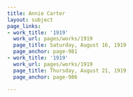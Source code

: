 ```yaml
---
title: Annie Carter
layout: subject
page_links:
- work_title: '1919'
  work_url: pages/works/1919
  page_title: Saturday, August 16, 1919
  page_anchor: page-981
- work_title: '1919'
  work_url: pages/works/1919
  page_title: Thursday, August 21, 1919
  page_anchor: page-986

---
```

